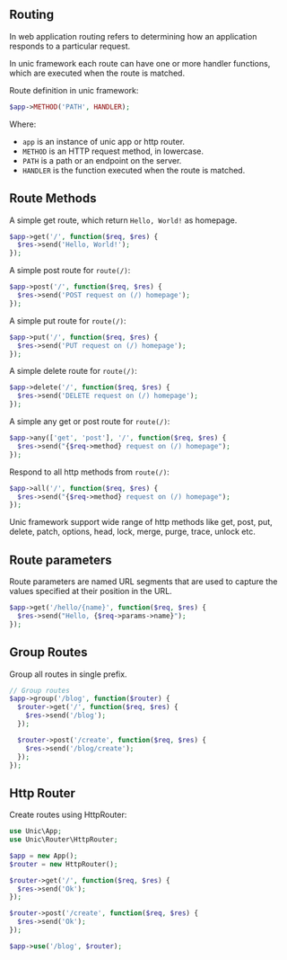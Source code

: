 ## Routing

  In web application routing refers to determining how an application responds to a particular request.

  In unic framework each route can have one or more handler functions, which are executed when the route is matched.

Route definition in unic framework:

```php
$app->METHOD('PATH', HANDLER);
```
Where:
- `app` is an instance of unic app or http router.
- `METHOD` is an HTTP request method, in lowercase.
- `PATH` is a path or an endpoint on the server.
- `HANDLER` is the function executed when the route is matched.

## Route Methods

A simple get route, which return `Hello, World!` as homepage.
```php
$app->get('/', function($req, $res) {
  $res->send('Hello, World!');
});
```

A simple post route for `route(/)`:
```php
$app->post('/', function($req, $res) {
  $res->send('POST request on (/) homepage');
});
```

A simple put route for `route(/)`:
```php
$app->put('/', function($req, $res) {
  $res->send('PUT request on (/) homepage');
});
```

A simple delete route for `route(/)`:
```php
$app->delete('/', function($req, $res) {
  $res->send('DELETE request on (/) homepage');
});
```

A simple any get or post route for `route(/)`:
```php
$app->any(['get', 'post'], '/', function($req, $res) {
  $res->send("{$req->method} request on (/) homepage");
});
```

Respond to all http methods from `route(/)`:
```php
$app->all('/', function($req, $res) {
  $res->send("{$req->method} request on (/) homepage");
});
```

Unic framework support wide range of http methods like get, post, put, delete, patch, options, head, lock, merge, purge, trace, unlock etc.

## Route parameters

Route parameters are named URL segments that are used to capture the values specified at their position in the URL. 
```php
$app->get('/hello/{name}', function($req, $res) {
  $res->send("Hello, {$req->params->name}");
});
```
## Group Routes

Group all routes in single prefix.

```php
// Group routes
$app->group('/blog', function($router) {
  $router->get('/', function($req, $res) {
    $res->send('/blog');
  });

  $router->post('/create', function($req, $res) {
    $res->send('/blog/create');
  });
});
```

## Http Router

Create routes using HttpRouter:

```php
use Unic\App;
use Unic\Router\HttpRouter;

$app = new App();
$router = new HttpRouter();

$router->get('/', function($req, $res) {
  $res->send('Ok');
});

$router->post('/create', function($req, $res) {
  $res->send('Ok');
});

$app->use('/blog', $router);
```
